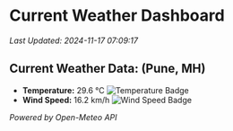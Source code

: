 
# Current Weather Dashboard

_Last Updated: 2024-11-17 07:09:17_

## Current Weather Data: (Pune, MH)
- **Temperature:** 29.6 °C ![Temperature Badge](https://img.shields.io/badge/Temperature-Medium%20Temp-green)
- **Wind Speed:** 16.2 km/h ![Wind Speed Badge](https://img.shields.io/badge/Wind%20Speed-Low%20Wind-blue)

*Powered by Open-Meteo API*
